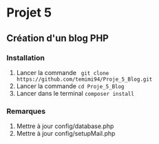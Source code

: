 # Projet 5
## Création d'un blog PHP

### Installation 

1.  Lancer la commande ` git clone https://github.com/temimi94/Proje_5_Blog.git`  
2.  Lancer la commande `cd Proje_5_Blog`  
3.  Lancer dans le terminal `composer install`  

### Remarques

1.  Mettre à jour config/database.php  
2.  Mettre à jour config/setupMail.php  
